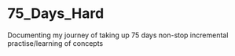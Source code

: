 # 75_Days_Hard
Documenting my journey of taking up 75 days non-stop incremental practise/learning of concepts

